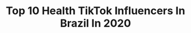 ---
title: Top 10 Health TikTok Influencers In Brazil In 2020
description: >-
  Find top health TikTok influencers in Brazil in 2020. Most popular hashtags: #healthy #brasil #quarentena #fitness.
platform: TikTok
profiles:
  - username: "limelchert"
    fullname: >-
      Lilian Melchert
    location: "Brazil"
    followers: 529088
    engagement: 1980
    commentsToLikes: 0.008112
    id: ck8z5ykxljvry0j78a4xke3mw
    verified: true
    hashtags: "#desert, #fitness, #ovni, #barulhonoceu"
  - username: "sergiobertoluci"
    fullname: >-
      sergiobertoluci
    location: "Brazil"
    followers: 27841
    engagement: 484
    commentsToLikes: 0.008687
    id: ck930jop7b36f0j78jo8k359x
    verified: false
    hashtags: "#ficaadica, #familyfitness, #pull, #woodworking"
  - username: "priscillapaderni"
    fullname: >-
      Pripaderni
    location: "Brazil"
    followers: 129259
    engagement: 519
    commentsToLikes: 0.012137
    id: ck8vxll5prfkn0j78ufoegega
    verified: false
    hashtags: "#emcasa, #pomeranian, #bemestar, #meupet"
  - username: "babibroska"
    fullname: >-
      BabiBroska
    location: "Brazil"
    followers: 85479
    engagement: 347
    commentsToLikes: 0.011300
    id: ck930jvvsb4op0j78glbfb13u
    verified: false
    hashtags: "#bike, #rider, #tiktok, #missyou"
  - username: "derleynarciso"
    fullname: >-
      Vanderley Narciso
    location: "Brazil"
    followers: 3391
    engagement: 3337
    commentsToLikes: 0.050622
    id: cka0gdok93yg00i78fvs92v6e
    verified: false
    hashtags: "#amodaantiga, #meprometequevoc, #infancia, #220fans"
  - username: "vivienandrade"
    fullname: >-
      Vivien Andrade
    location: "Brazil"
    followers: 52835
    engagement: 579
    commentsToLikes: 0.038733
    id: ck9gnt7xjy0a70j78fz465dg8
    verified: false
    hashtags: "#fergie, #boredinthehouse, #pushups, #pushupchallenge"
  - username: "laura.spindler"
    fullname: >-
      Laura Spindler 🇧🇷🌊
    location: "Brazil"
    followers: 21152
    engagement: 1423
    commentsToLikes: 0.028985
    id: ck8saar921d1j0j7814szoi65
    verified: false
    hashtags: "#sheinhaul, #bored, #ovodecolher, #recipe"
  - username: "thiagobtelles"
    fullname: >-
      Thiago B. Telles
    location: "Brazil"
    followers: 6733
    engagement: 426
    commentsToLikes: 0.064436
    id: ck81qz5z7l4l00j78h67fj4ch
    verified: false
    hashtags: "#pretty, #biology, #secret, #fitness"
  - username: "henriquearmelin"
    fullname: >-
      Henrique Armelin
    location: "Brazil"
    followers: 10835
    engagement: 1209
    commentsToLikes: 0.030195
    id: ck9n6ufse7eht0j78y2htuqnq
    verified: false
    hashtags: "#brainstorm, #banhogelado, #flavioaugusto, #medo"
  - username: "zueiraprofunda"
    fullname: >-
      Zueira Profunda
    location: "Brazil"
    followers: 10147
    engagement: 950
    commentsToLikes: 0.011745
    id: ckaibrc7mhlr40i78f1zpgzl9
    verified: false
    hashtags: "#dessejeito, #pool, #mandela, #boanoite"
---